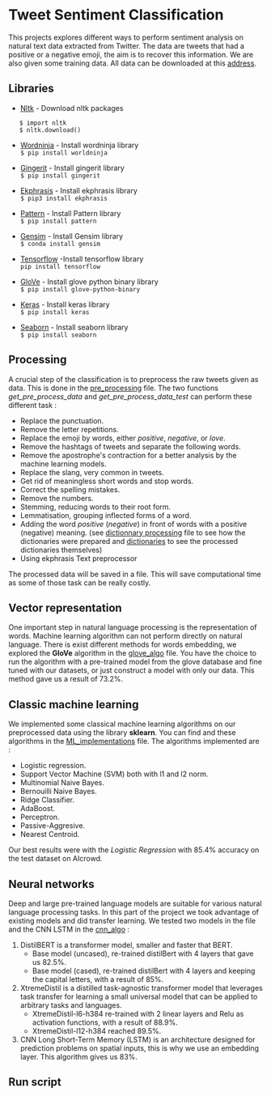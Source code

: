 # Tweet Sentiment Classification

This projects explores different ways to perform sentiment analysis on natural text data extracted from Twitter.  The data are tweets that had a positive or a negative emoji, the aim is to recover this information. We are also given some training data. All data can be downloaded at this [address](https://www.aicrowd.com/challenges/epfl-ml-text-classification).

## Libraries

* [Nltk](https://www.nltk.org/ "Nltk") - Download nltk packages
```$ python
   $ import nltk
   $ nltk.download()
   ```
   
* [Wordninja](https://github.com/keredson/wordninja "git wordninja") - Install wordninja library  
```$ pip install worldninja```

* [Gingerit](https://github.com/Azd325/gingerit "git gingerit") - Install gingerit library  
```$ pip install gingerit```

* [Ekphrasis](https://github.com/cbaziotis/ekphrasis "ekphrasis") - Install ekphrasis library  
```$ pip3 install ekphrasis```

* [Pattern](https://github.com/clips/pattern "Pattern") - Install Pattern library  
```$ pip install pattern```

* [Gensim](https://github.com/RaRe-Technologies/gensim "gensim") - Install Gensim library  
```$ conda install gensim```

* [Tensorflow](https://www.tensorflow.org/ "tensor") -Install tensorflow library  
```pip install tensorflow```

* [GloVe](https://github.com/stanfordnlp/GloVe "glove") - Install glove python binary library  
```$ pip install glove-python-binary```

* [Keras](https://keras.io/ "keras") - Install keras library  
```$ pip install keras```

* [Seaborn](https://github.com/mwaskom/seaborn "seaborn") - Install seaborn library  
```$ pip install seaborn```

## Processing

A crucial step of the classification is to preprocess the raw tweets given as data. This is done in the [pre_processing](helper/pre_processing.py) file. The two functions *get_pre_process_data* and *get_pre_process_data_test* can perform these different task : 

- Replace the punctuation.
- Remove the letter repetitions.
- Replace the emoji by words, either *positive*, *negative*, or *love*.
- Remove the hashtags of tweets and separate the following words.
- Remove the apostrophe's contraction for a better analysis by the machine learning models.
- Replace the slang, very common in tweets.
- Get rid of meaningless short words and stop words.
- Correct the spelling mistakes.
- Remove the numbers.
- Stemming, reducing words to their root form.
- Lemmatisation, grouping inflected forms of a word.
- Adding the word *positive* (*negative*) in front of words with a positive (negative) meaning. (see [dictionnary processing](helper/dictionnaryProcessing.ipynb) file to see how the dictionaries were prepared and [dictionaries](Resources/Dict_pos_neg) to see the processed dictionaries themselves)
- Using ekphrasis Text preprocessor

The processed data will be saved in a file. This will save computational time as some of those task can be really costly.



## Vector representation

One important step in natural language processing is the representation of words. Machine learning algorithm can not perform directly on natural language. There is exist different methods for words embedding, we explored the **GloVe** algorithm in the [glove_algo](helper/glove_algo.ipynb) file. You have the choice to run the algorithm with a pre-trained model from the glove database and fine tuned with our datasets, or just construct a model with only our data. This method gave us a result of 73.2%.

## Classic machine learning

We implemented some classical machine learning algorithms on our preprocessed data using the library **sklearn**. You can find and these algorithms in the [ML_implementations](helper/ML_implementations.ipynb) file. The algorithms implemented are :

- Logistic regression.
- Support Vector Machine (SVM) both with l1 and l2 norm.
- Multinomial Naive Bayes.
- Bernouilli Naive Bayes.
- Ridge Classifier.
- AdaBoost.
- Perceptron.
- Passive-Aggresive.
- Nearest Centroid.

Our best results were with the *Logistic Regression* with 85.4% accuracy on the test dataset on AIcrowd.

## Neural networks

Deep and large pre-trained language models are suitable for various natural language processing tasks. In this part of the project we took advantage of existing models and did transfer learning. We tested two models in the []() file and the CNN LSTM in the [cnn_algo](helper/cnn_algo.ipynb)  :

1. DistilBERT is a transformer model, smaller and faster that BERT.
   - Base model (uncased), re-trained distilBert with 4 layers that gave us 82.5%.
   - Base model (cased), re-trained distilBert with 4 layers and keeping the capital letters, with a result of 85%.
2. XtremeDistil is a distilled task-agnostic transformer model that leverages task transfer for learning a small universal model that can be applied to arbitrary tasks and languages.
   - XtremeDistil-l6-h384 re-trained with 2 linear layers and Relu as activation functions, with a result of 88.9%.
   - XtremeDistil-l12-h384 reached 89.5%.
3. CNN Long Short-Term Memory (LSTM)  is an architecture designed for prediction problems on spatial inputs, this is why we use an embedding layer. This algorithm gives us 83%.

## Run script




